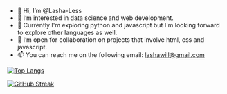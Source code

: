 - 👋 Hi, I’m @Lasha-Less
- 👀 I’m interested in data science and web development.
- 🌱 Currently I'm exploring python and javascript but I'm looking forward to explore other languages as well.
- 💞️ I’m open for collaboration on projects that involve html, css and javascript.
- 📫 You can reach me on the following email: lashawill@gmail.com

<!---
Lasha-Less/Lasha-Less is a ✨ special ✨ repository because its `README.md` (this file) appears on your GitHub profile.
You can click the Preview link to take a look at your changes.
--->

[![Top Langs](https://github-readme-stats.vercel.app/api/top-langs/?username=Lasha-Less)](https://github.com/anuraghazra/github-readme-stats)

[![GitHub Streak](http://github-readme-streak-stats.herokuapp.com?user=Lasha-Less&theme=gruvbox)](https://git.io/streak-stats)
